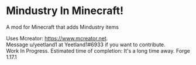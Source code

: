 # Mindustry In Minecraft!

A mod for Minecraft that adds Mindustry items

Uses Mcreator: https://www.mcreator.net.  
Message u/yeetland1 at Yeetland1#6933 if you want to contribute.  
Work In Progress. 
Estimated time of completion: It's a long time away. 
Forge 1.17.1

